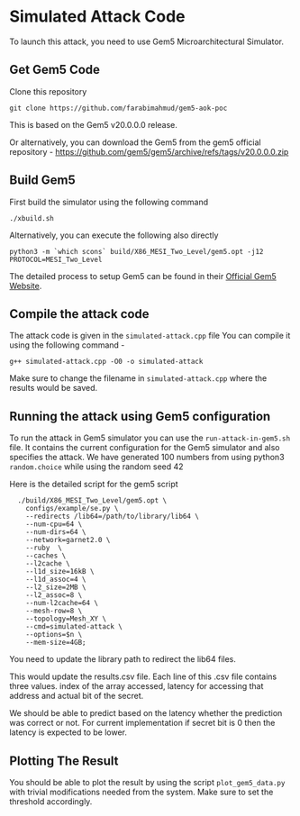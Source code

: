 # Simulated Attack Code

To launch this attack, you need to use Gem5 Microarchitectural Simulator. 



## Get Gem5 Code
Clone this repository 
```
git clone https://github.com/farabimahmud/gem5-aok-poc
```
This is based on the Gem5 v20.0.0.0 release.

Or alternatively, you can download the Gem5 from the gem5 official repository - https://github.com/gem5/gem5/archive/refs/tags/v20.0.0.0.zip

## Build Gem5 
First build the simulator using the following command 
```
./xbuild.sh 
```
Alternatively, you can execute the following also directly
```
python3 -m `which scons` build/X86_MESI_Two_Level/gem5.opt -j12 PROTOCOL=MESI_Two_Level
```
The detailed process to setup Gem5 can be found in their [Official Gem5 Website](https://www.gem5.org/). 



## Compile the attack code
The attack code is given in the `simulated-attack.cpp` file 
You can compile it using the following command - 
```
g++ simulated-attack.cpp -O0 -o simulated-attack
```

Make sure to change the filename in `simulated-attack.cpp` where the results would be saved.

## Running the attack using Gem5 configuration
To run the attack in Gem5 simulator you can use the `run-attack-in-gem5.sh` file. 
It contains the current configuration for the Gem5 simulator and also specifies the attack.
We have generated 100 numbers from using python3 `random.choice` while using the random seed 42

Here is the detailed script for the gem5 script 
```
  ./build/X86_MESI_Two_Level/gem5.opt \
    configs/example/se.py \
    --redirects /lib64=/path/to/library/lib64 \
    --num-cpu=64 \
    --num-dirs=64 \
    --network=garnet2.0 \
    --ruby  \
    --caches \
    --l2cache \
    --l1d_size=16kB \
    --l1d_assoc=4 \
    --l2_size=2MB \
    --l2_assoc=8 \
    --num-l2cache=64 \
    --mesh-row=8 \
    --topology=Mesh_XY \
    --cmd=simulated-attack \
    --options=$n \
    --mem-size=4GB;
```

You need to update the library path to redirect the lib64 files. 

This would update the results.csv file. Each line of this .csv file contains three values. index of the array accessed, latency for accessing that address and actual bit of the secret. 

We should be able to predict based on the latency whether the prediction was correct or not. For current implementation if secret bit is 0 then the latency is expected to be lower. 

## Plotting The Result
You should be able to plot the result by using the script `plot_gem5_data.py` with trivial modifications needed from the system. 
Make sure to set the threshold accordingly. 